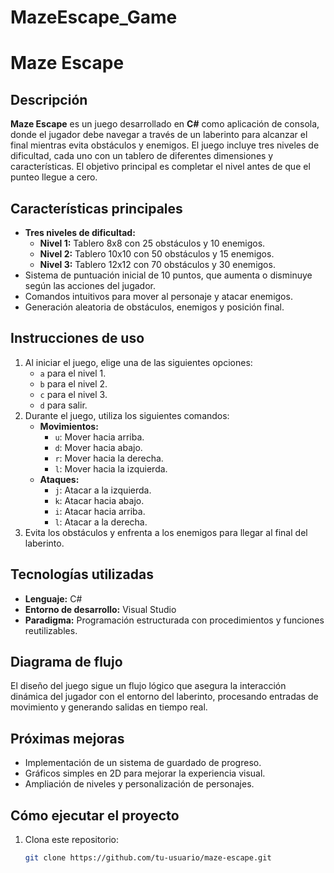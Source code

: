 # MazeEscape_Game
# **Maze Escape**

## **Descripción**
**Maze Escape** es un juego desarrollado en **C#** como aplicación de consola, donde el jugador debe navegar a través de un laberinto para alcanzar el final mientras evita obstáculos y enemigos. El juego incluye tres niveles de dificultad, cada uno con un tablero de diferentes dimensiones y características. El objetivo principal es completar el nivel antes de que el punteo llegue a cero.

## **Características principales**
- **Tres niveles de dificultad:**
  - **Nivel 1:** Tablero 8x8 con 25 obstáculos y 10 enemigos.
  - **Nivel 2:** Tablero 10x10 con 50 obstáculos y 15 enemigos.
  - **Nivel 3:** Tablero 12x12 con 70 obstáculos y 30 enemigos.
- Sistema de puntuación inicial de 10 puntos, que aumenta o disminuye según las acciones del jugador.
- Comandos intuitivos para mover al personaje y atacar enemigos.
- Generación aleatoria de obstáculos, enemigos y posición final.

## **Instrucciones de uso**
1. Al iniciar el juego, elige una de las siguientes opciones:
   - `a` para el nivel 1.
   - `b` para el nivel 2.
   - `c` para el nivel 3.
   - `d` para salir.
2. Durante el juego, utiliza los siguientes comandos:
   - **Movimientos:**
     - `u`: Mover hacia arriba.
     - `d`: Mover hacia abajo.
     - `r`: Mover hacia la derecha.
     - `l`: Mover hacia la izquierda.
   - **Ataques:**
     - `j`: Atacar a la izquierda.
     - `k`: Atacar hacia abajo.
     - `i`: Atacar hacia arriba.
     - `l`: Atacar a la derecha.
3. Evita los obstáculos y enfrenta a los enemigos para llegar al final del laberinto.

## **Tecnologías utilizadas**
- **Lenguaje:** C#
- **Entorno de desarrollo:** Visual Studio
- **Paradigma:** Programación estructurada con procedimientos y funciones reutilizables.

## **Diagrama de flujo**
El diseño del juego sigue un flujo lógico que asegura la interacción dinámica del jugador con el entorno del laberinto, procesando entradas de movimiento y generando salidas en tiempo real.

## **Próximas mejoras**
- Implementación de un sistema de guardado de progreso.
- Gráficos simples en 2D para mejorar la experiencia visual.
- Ampliación de niveles y personalización de personajes.

## **Cómo ejecutar el proyecto**
1. Clona este repositorio:  
   ```bash
   git clone https://github.com/tu-usuario/maze-escape.git
